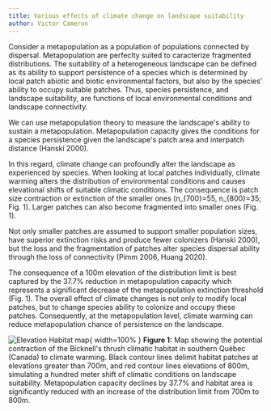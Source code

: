 ```yaml
---
title: Various effects of climate change on landscape suitability
author: Victor Cameron
---
```


Consider a metapopulation as a population of populations connected by dispersal.
Metapopulation are perfeclty suited to caracterize fragmented distributions.
The suitability of a heterogeneous landscape can be defined as its ability to support persistence of a species which is determined by local patch abiotic and biotic environmental factors, but also by the species’ ability to occupy suitable patches.
Thus, species persistence, and landscape suitability, are functions of local environmental conditions and landscape connectivity.

We can use metapopulation theory to measure the landscape's ability to sustain a metapopulation. 
Metapopulation capacity gives the conditions for a species persistence given the landscape's patch area and interpatch distance (Hanski 2000).

In this regard, climate change can profoundly alter the landscape as experienced by species.
When looking at local patches individually, climate warming alters the distribution of environmental conditions and causes elevational shifts of suitable climatic conditions.
The consequence is patch size contraction or extinction of the smaller ones (n_{700}=55, n_{800}=35; Fig. 1).
Larger patches can also become fragmented into smaller ones (Fig. 1).

Not only smaller patches are assumed to support smaller population sizes, have superior extinction risks and produce fewer colonizers (Hanski 2000), but the loss and the fragmentation of patches alter species dispersal ability through the loss of connectivity (Pimm 2006, Huang 2020).

The consequence of a 100m elevation of the distribution limit is best captured by the 37.7% reduction in metapopulation capacity which represents a significant decrease of the metapopulation extinction threshold (Fig. 1).
The overall effect of climate changes is not only to modify local patches, but to change species ability to colonize and occupy these patches. 
Consequently, at the metapopulation level, climate warming can reduce metapopulation chance of persistence on the landscape.

![Elevation Habitat map](./img/mapHab_GRBI.png){ width=100% }
**Figure 1:** Map showing the potential contraction of the Bicknell's thrush climatic habitat in southern Québec (Canada) to climate warming. Black contour lines delimit habitat patches at elevations greater than 700m, and red contour lines elevations of 800m, simulating a hundred meter shift of climatic conditions on landscape suitability. Metapopulation capacity declines by 37.7% and habitat area is significantly reduced with an increase of the distribution limit from 700m to 800m.
